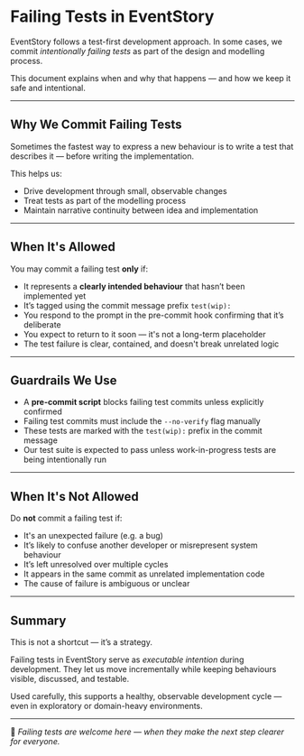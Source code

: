 # Failing Tests in EventStory

EventStory follows a test-first development approach. In some cases, we commit _intentionally failing tests_ as part of the design and modelling process.

This document explains when and why that happens — and how we keep it safe and intentional.

---

## Why We Commit Failing Tests

Sometimes the fastest way to express a new behaviour is to write a test that describes it — before writing the implementation.

This helps us:

- Drive development through small, observable changes
- Treat tests as part of the modelling process
- Maintain narrative continuity between idea and implementation

---

## When It's Allowed

You may commit a failing test **only** if:

- It represents a **clearly intended behaviour** that hasn’t been implemented yet
- It’s tagged using the commit message prefix `test(wip):`
- You respond to the prompt in the pre-commit hook confirming that it’s deliberate
- You expect to return to it soon — it's not a long-term placeholder
- The test failure is clear, contained, and doesn't break unrelated logic

---

## Guardrails We Use

- A **pre-commit script** blocks failing test commits unless explicitly confirmed
- Failing test commits must include the `--no-verify` flag manually
- These tests are marked with the `test(wip):` prefix in the commit message
- Our test suite is expected to pass unless work-in-progress tests are being intentionally run

---

## When It's Not Allowed

Do **not** commit a failing test if:

- It's an unexpected failure (e.g. a bug)
- It’s likely to confuse another developer or misrepresent system behaviour
- It’s left unresolved over multiple cycles
- It appears in the same commit as unrelated implementation code
- The cause of failure is ambiguous or unclear

---

## Summary

This is not a shortcut — it’s a strategy.

Failing tests in EventStory serve as _executable intention_ during development. They let us move incrementally while keeping behaviours visible, discussed, and testable.

Used carefully, this supports a healthy, observable development cycle — even in exploratory or domain-heavy environments.

---

🧠 _Failing tests are welcome here — when they make the next step clearer for everyone._
